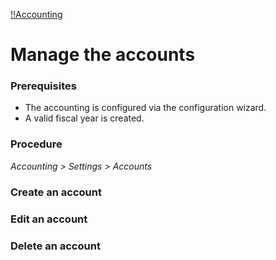 [!!Accounting](Actindo/Accounting)

# Manage the accounts

### Prerequisites

- The accounting is configured via the configuration wizard.
- A valid fiscal year is created.

### Procedure

*Accounting > Settings > Accounts*


### Create an account

### Edit an account

### Delete an account
